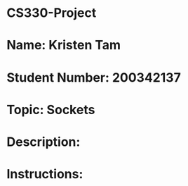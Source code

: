 # CS330-Project
# Name: Kristen Tam
# Student Number: 200342137
# Topic: Sockets
# Description:
# Instructions:
